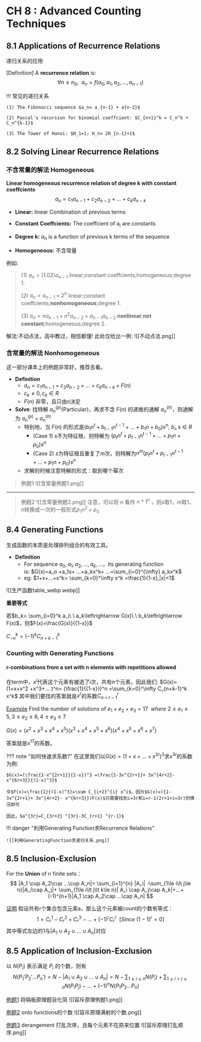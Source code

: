 # CH 8 : Advanced Counting Techniques
## 8.1 Applications of Recurrence Relations
递归关系的应用

[Definition] A **recurrence relation** is:
$$
\forall n\ge n_0,\ \ a_n=f( a_0, a_1, a_2,..., a_{n-1}) 
$$

!!! 常见的递归关系

	(1) The Fibonacci sequence $a_n= a_{n-1} + a{n-2}$
	
	(2) Pascal's recursion for binomial coeffcient: $C_{n+1}^k = C_n^k + C_n^{k-1}$
	
	(3) The Tower of Hanoi: $H_1=1; H_n= 2H_{n-1}+1$

## 8.2 Solving Linear Recurrence Relations

### 不含常量的解法 Homogeneous

**Linear homogeneous recurrence relation of degree k with constant coeffcients**
$$
a_n= c_1 a_{n-1}+ c_2 a_{n-2}+...+ c_k a_{n-k}
$$

- **Linear:**
linear Combination of previous terms

- **Constant Coeffcients:**
The coeffcient of a<sub>i</sub> are constants

- **Degree k:**
$a_n$ is a function of previous k terms of the sequence

- **Homogeneous:**
不含常量


例如:
> (1) $a_n=(1.02) a_{n-1}$ linear;constant coeffcients;homogeneous;degree 1.
> 
> (2) $a_n= a_{n-1}+2^n$ linear;constant coeffcients;**nonhomogeneous**;degree 1.
> 
> (3) $a_n = na_{n-1}+ n^2a_{n-2}+ a_{n-1} a_{n-2}$  **nonlinear**;**not constant**;homogeneous;degree 2.


解法:不动点法，高中教过，相信都懂!
此处仅给出一例:
![[不动点法.png]]

### 含常量的解法 Nonhomogeneous

这一部分课本上的例题非常好，推荐去看。

- **Definition**
    - $a_n =c_1 a_{n-1}+ c_2 a_{n-2}+ ...+c_k a_{n-k} +F(n)$
    - $c_k\ne 0,c_k\in R$
    - $F(n)$ 非零，且只由$n$决定
- **Solve**: 找特解 $a_n^{(p)}$(Particular)，再求不含 $F(n)$ 的递推的通解 $a_n^{(h)}$，则通解为 $a_n^{(p)} + a_n^{(h)}$
    - 特别地，当 $F(n)$ 的形式是$(b_tn^t +b_{t-1}n^{t-1} +...+b_1n+ b_0)s^n,\ b_i,s\in R$
        - (Case 1) $s$不为特征根，则特解为 $(p_tn^t +p_{t-1}n^{t-1} +...+p_1n+ p_0)s^n$
        - (Case 2) $s$为特征根且重复了$m$次，则特解为$n^m (p_tn^t +p_{t-1}n^{t-1} +...+p_1n+ p_0)s^n$
    - 求解的时候注意特解的形式：取到哪个幂次

> 例题1
> ![[含常量例题1.png]]


--- 


> 例题2
> ![[含常量例题2.png]]
> 注意，可以将 $n$ 看作 $n*1^n$ ，则$s$取1，$m$取1，$n$转换成一次的一般形式$p_1n^2 +p_o$



## 8.4 Generating Functions

生成函数的本质是处理排列组合的有效工具。

- **Definition**
    - For sequence $a_0, a_1, a_2, ...,a_k,...$，its generating function is: $G(x)=a_o +a_1x+ ...+a_kx^k+ ...=\sum_{i=0}^{\infty} a_kx^k$
    - eg: $1+x+...+x^k= \sum_{k=0}^\infty x^k =\frac{1}{1-x},|x|<1$


![[生产函数table_webp.webp]]

**重要等式**

若$b_k= \sum_{i=0}^k a_i\ \ a_k\leftrightarrow G(x)\ \ b_k\leftrightarrow F(x)$，则$F(x)=\frac{G(x)}{{1-x}}$

$C_{-n}^k =(-1)^k C_{n+k-1}^k$

### Counting with Generating Functions

#### r-combinations from a set with n elements with repetitions allowed

在term中，$x^i$代表这个元素有被选了i次，共有n个元素，因此我们:
$G(x)=(1+x+x^2 +x^3+... )^n= (\frac{1}{{1-x}})^n =\sum_{k=0}^\infty C_{n+k-1}^k x^k$
其中我们要找的答案就是$x^r$的系数$C_{n+r-1}^r$

[Example](#)
Find the number of solutions of $e_1+ e_2+ e_3 =17\ \ where\ 2\le e_1\le 5,3\le e_2\le 6,4\le e_3\le 7$

$G(x)=(x^2+ x^3 +x^4+ x^5)( x^3 +x^4+ x^5+ x^6)( x^4+ x^5 +x^6+ x^7)$

答案就是$x^{17}$的系数。

??? note "如何快速求系数?"
	在这里我们以$G(x)=(1+x+...+x^{2r} )^3$求$x^{3r}$的系数为例:
	
	$G(x)=(\frac{1-x^{2r+1}}{1-x})^3 =\frac{1-3x^{2r+1}+ 3x^{4r+2}- x^{6r+3}}{(1-x)^3}$
	
	令$F(x)=\frac{1}{(1-x)^3}=\sum C_{i+2}^{i} x^i$，因为$G(x)=({1-3x^{2r+1}+ 3x^{4r+2}- x^{6r+3}})F(x)$只需要找到i=3r和i=r-1(2r+1+i=3r)的情况即可
	
	因此，$a^{3r}=C_{3r+2} ^{3r}-3C_{r+1} ^{r-1}$

!!! danger "利用Generating Function求Recurrence Relations"
	
	![[利用GeneratingFunction求递归关系.png]]

## 8.5 Inclusion-Exclusion

For the **Union** of n finite sets：
$$
|A_1 \cup A_2\cup ...\cup A_n|= \sum_{i=1}^{n} |A_i| -\sum_{1\le i\lt j\le n}|A_i\cap A_j|+ \sum_{1\le i\lt j\lt k\le n}| A_i \cap A_j\cap A_k|+...+(-1)^{n+1}|A_1 \cap A_2\cap ...\cap A_n|
$$

[证明](#)
假设共有r个集合包含元素a，那么这个元素被count的个数有等式：
$$
1=C_r^1 -C_r^2+ C_r^3 -...+(-1)^r C_r^r\ \ [Since\ (1-1)^r=0]
$$
其中等式左边的1与$|A_1 \cup A_2\cup ...\cup A_n|$对应

## 8.5 Application of Inclusion-Exclusion

以 $N(P_i)$ 表示满足 $P_i$ 的个数，则有
$$
N(P_1' P_2'... P_n')=N- |A_1 \cup A_2\cup ...\cup A_n|=N- \sum_{1\le i\le n} N(P_i)+\sum_{1\le i\lt j\le n} N(P_i P_j)-...+(-1)^nN( P_1 P_2...P_n)
$$

[例题1](#) 将隔板原理题目化简
![[容斥原理例题1.png]]

[例题2](#) onto functions的个数
![[容斥原理满射的个数.png]]

[例题3](#) derangement 打乱次序，且每个元素不在原来位置
![[容斥原理打乱顺序.png]]

